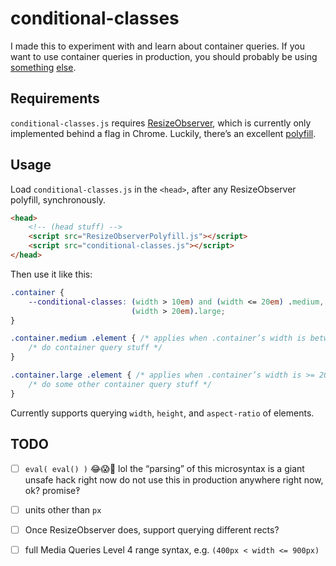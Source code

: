 # conditional-classes

I made this to experiment with and learn about container queries. If you want to use container queries in production, you should probably be using [something](https://github.com/eqcss/eqcss) [else](https://github.com/ausi/cq-prolyfill).


## Requirements   

`conditional-classes.js` requires [ResizeObserver](https://github.com/WICG/ResizeObserver), which is currently only implemented behind a flag in Chrome. Luckily, there’s an excellent [polyfill](https://github.com/que-etc/resize-observer-polyfill).


## Usage

Load `conditional-classes.js` in the `<head>`, after any ResizeObserver polyfill, synchronously.

```html
<head>
	<!-- (head stuff) -->
	<script src="ResizeObserverPolyfill.js"></script>
	<script src="conditional-classes.js"></script>
</head>
```

Then use it like this:

```css
.container {
	--conditional-classes: (width > 10em) and (width <= 20em) .medium,
	                       (width > 20em).large;
}

.container.medium .element { /* applies when .container’s width is between 10em and 20em */
	/* do container query stuff */
}

.container.large .element { /* applies when .container’s width is >= 20em  */
	/* do some other container query stuff */
}
```

Currently supports querying `width`, `height`, and `aspect-ratio` of elements.

## TODO

- [ ] `eval( eval() )` 😂😱🚨 lol the “parsing” of this microsyntax is a giant unsafe hack right now do not use this in production anywhere right now, ok? promise‽
- [ ] units other than `px`
- [ ] Once ResizeObserver does, support querying different rects?
- [ ] full Media Queries Level 4 range syntax, e.g. `(400px < width <= 900px)`

